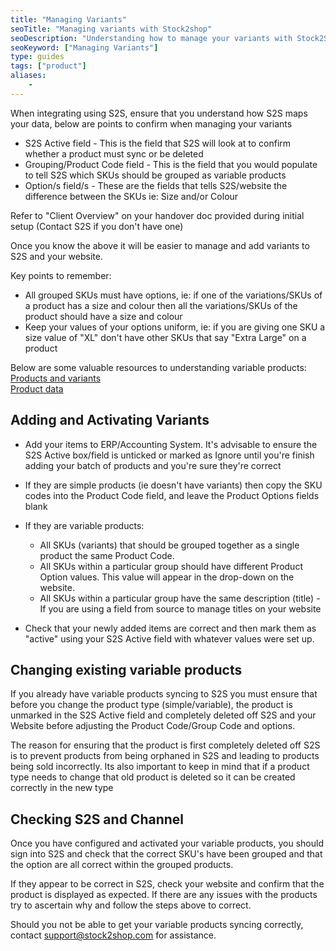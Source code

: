 ```yaml
---
title: "Managing Variants"
seoTitle: "Managing variants with Stock2shop"
seoDescription: "Understanding how to manage your variants with Stock2Shop and your connected systems"
seoKeyword: ["Managing Variants"]
type: guides
tags: ["product"]
aliases:
    - 
---
```


When integrating using S2S, ensure that you understand how S2S maps your data, below are points to confirm when managing your variants

- S2S Active field - This is the field that S2S will look at to confirm whether a product must sync or be deleted
- Grouping/Product Code field - This is the field that you would populate to tell S2S which SKUs should be grouped as variable products
- Option/s field/s - These are the fields that tells S2S/website the difference between the SKUs ie: Size and/or Colour

Refer to "Client Overview" on your handover doc provided during initial setup (Contact S2S if you don't have one)

Once you know the above it will be easier to manage and add variants to S2S and your website.

Key points to remember:

- All grouped SKUs must have options, ie: if one of the variations/SKUs of a product has a size and colour then all the variations/SKUs of the product should have a size and colour
- Keep your values of your options uniform, ie: if you are giving one SKU a size value of "XL" don't have other SKUs that say "Extra Large" on a product

Below are some valuable resources to understanding  variable products:  
[Products and variants](/documentation/key-concepts/products-variants/)  
[Product data](/articles/product-data-what-you-need-to-know/)

## Adding and Activating Variants

- Add your items to ERP/Accounting System. It's advisable to ensure the S2S Active box/field is unticked or marked as Ignore until you're finish adding your batch of products and you're sure they're correct

- If they are simple products (ie doesn't have variants) then copy the SKU codes into the Product Code field, and leave the Product Options fields blank

- If they are variable products:
  - All SKUs (variants) that should be grouped together as a single product the same Product Code.
  - All SKUs within a particular group should have different Product Option values. This value will appear in the drop-down on the website.
  - All SKUs within a particular group have the same description (title) - If you are using a field from source to manage titles on your website

- Check that your newly added items are correct and then mark them as "active" using your S2S Active field with whatever values were set up.

## Changing existing variable products

If you already have variable products syncing to S2S you must ensure that before you change the product type (simple/variable), the product is unmarked in the S2S Active field and completely deleted off S2S and your Website before adjusting the Product Code/Group Code and options.

The reason for ensuring that the product is first completely deleted off S2S is to prevent products from being orphaned in S2S and leading to products being sold incorrectly. Its also important to keep in mind that if a product type needs to change that old product is deleted so it can be created correctly in the new type

## Checking S2S and Channel

Once you have configured and activated your variable products, you should sign into S2S and check that the correct SKU's have been grouped and that the option are all correct within the grouped products.

If they appear to be correct in S2S, check your website and confirm that the product is displayed as expected.
If there are any issues with the products try to ascertain why and follow the steps above to correct.

Should you not be able to get your variable products syncing correctly, contact support@stock2shop.com for assistance.
